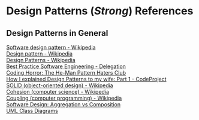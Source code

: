 # Design Patterns (_Strong_) References

## Design Patterns in General

<a href="https://en.wikipedia.org/wiki/Software_design_pattern" />Software design pattern - Wikipedia</a><br>
<a href="https://en.wikipedia.org/wiki/Design_pattern" />Design pattern - Wikipedia</a><br>
<a href="https://en.wikipedia.org/wiki/Design_Patterns" />Design Patterns - Wikipedia</a><br>
<a href="http://best-practice-software-engineering.ifs.tuwien.ac.at/patterns/delegation.html" />Best Practice Software Engineering - Delegation</a><br>
<a href="http://www.codinghorror.com/blog/2005/01/the-he-man-pattern-haters-club.html" />Coding Horror: The He-Man Pattern Haters Club</a><br>
<a href="http://www.codeproject.com/Articles/98598/How-I-explained-Design-Patterns-to-my-wife-Part-1" />How I explained Design Patterns to my wife: Part 1 - CodeProject</a><br>
<a href="https://en.wikipedia.org/wiki/SOLID_(object-oriented_design)" />SOLID (object-oriented design) - Wikipedia</a><br>
<a href="https://en.wikipedia.org/wiki/Cohesion_(computer_science)" />Cohesion (computer science) - Wikipedia</a><br>
<a href="https://en.wikipedia.org/wiki/Coupling_(computer_science)" />Coupling (computer programming) - Wikipedia</a><br>
<a href="http://design-antony.blogspot.com/2007/07/aggregation-vs-composition.html" />Software Design: Aggregation vs Composition</a><br>
<a href="http://www.uml-diagrams.org/class-diagrams.html" />UML Class Diagrams</a><br>

